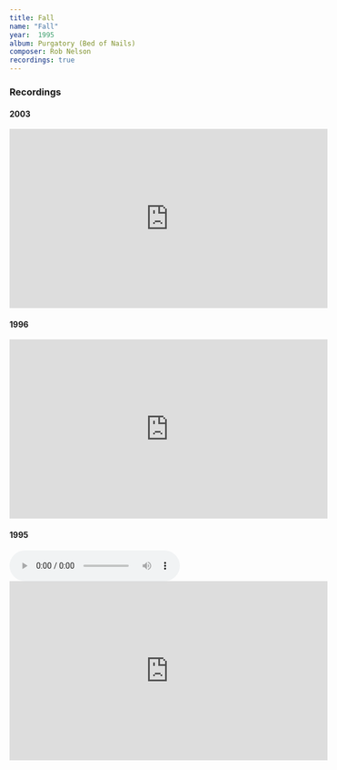 ```yaml
---
title: Fall
name: "Fall"
year:  1995
album: Purgatory (Bed of Nails)
composer: Rob Nelson
recordings: true
---
```


<h3>Recordings</h3>

<h4>2003</h4>
<iframe width="560" height="315" src="https://www.youtube.com/embed/64ubuQjGQ9U" frameborder="0" allow="accelerometer; autoplay; encrypted-media; gyroscope; picture-in-picture" allowfullscreen></iframe>

<h4>1996</h4>
<iframe width="560" height="315" src="https://www.youtube.com/embed/VsINuUxTqNU" frameborder="0" allow="accelerometer; autoplay; encrypted-media; gyroscope; picture-in-picture" allowfullscreen></iframe>

<h4>1995</h4>
<audio controls>
  <source src="http://walterklang.com/mp3/1994-11-28/Fall/Fall.mp3" type="audio/mpeg">
  <a href="http://walterklang.com/mp3/1994-11-28/Fall/Fall.mp3">Fall.mp3</a>
</audio>


<iframe width="560" height="315" src="https://www.youtube.com/embed/ajhuE6uTTNU" frameborder="0" allow="accelerometer; autoplay; encrypted-media; gyroscope; picture-in-picture" allowfullscreen></iframe>

